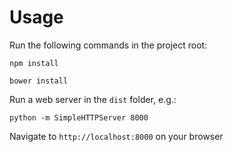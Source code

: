# Usage

Run the following commands in the project root:

`npm install`

`bower install`

Run a web server in the `dist` folder, e.g.:

`python -m SimpleHTTPServer 8000`

Navigate to `http://localhost:8000` on your browser
